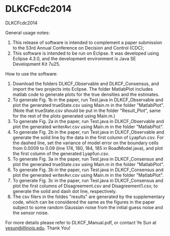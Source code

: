 DLKCFcdc2014
============

DLKCFcdc2014


General usage notes:

1. This release of software is intended to complement a paper submission to the 53rd Annual Conference on Decision and Control (CDC);
2. This software is intended to be run on Eclipse. It was developed using Eclipse 4.3.0, and the development environment is Java SE Development Kit 7u25.


How to use the software:

1. Download the folders DLKCF_Observable and DLKCF_Consensus, and import the two projects into Eclipse. The folder MatlabPlot includes matlab code to generate plots for the true densities and the estimates.
2. To generate Fig. 1b in the paper, run Test.java in DLKCF_Observable and plot the generated trueState.csv using Main.m in the folder "MatlabPlot". (Note that trueState.csv should be put in the folder "Result_Plot", same for the rest of the plots generated using Main.m.)
3. To generate Fig. 2a in the paper, run Test.java in DLKCF_Observable and plot the generated writerAvr.csv using Main.m in the folder "MatlabPlot". 
4. To generate Fig. 2b in the paper, run Test.java in DLKCF_Observable and generate the solid line by the data in the first column of  Lyapfun.csv. For the dashed line, set the variance of model error on the boundary cells from 0.0009 to 0.09 (line 174, 180, 184, 185 in RoadModel.java), and plot the first column of the generated Lyapfun.csv.
5. To generate Fig. 3a in the paper, run Test.java in DLKCF_Consensus and plot the generated trueState.csv using Main.m in the folder "MatlabPlot". 
6. To generate Fig. 3b in the paper, run Test.java in DLKCF_Consensus and plot the generated writerAvr.csv using Main.m in the folder "MatlabPlot". 
7. To generate Fig. 3c in the paper, run Test.java in DLKCF_Consensus and plot the first columns of Disagreement.csv and Disagreement1.csv, to generate the solid and dash dot line, respectively.
8. The csv filers in the foldes "results" are generated by the supplementary code, which can be considered the same as the figures in the paper subject to some random Gaussian noise from the initial guess noise and the sensor noise.


For more details please refer to DLKCF_Manual.pdf, or contact Ye Sun at yesun@illinois.edu. Thank You!

